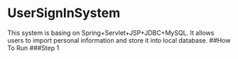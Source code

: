 # UserSignInSystem
This system is basing on Spring+Servlet+JSP+JDBC+MySQL. It allows users to import personal information and store it into local database.
##How To Run
###Step 1
